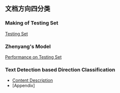 ## 文档方向四分类

### Making of Testing Set 

[Testing Set]()

### Zhenyang's Model

[Performance on Testing Set]()

### Text Detection based Direction Classification

- [Content Description]()
- [Appendix]
